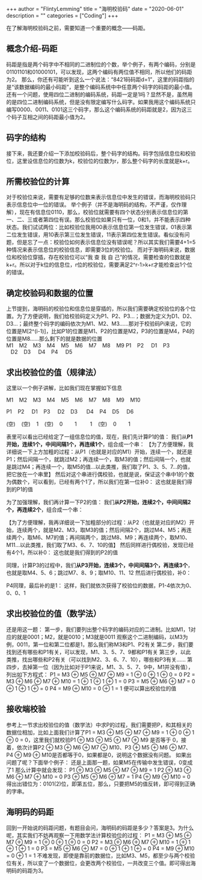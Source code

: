 +++
author = "FlintyLemming"
title = "海明校验码"
date = "2020-06-01"
description = ""
categories = ["Coding"]
+++

在了解海明校验码之前，需要知道一个重要的概念——码距。

## 概念介绍-码距
码距是指是两个码字中不相同的二进制位的个数，举个例子，有两个编码，分别是01101101和01000101，可以发现，这两个编码有两位值不相同，所以他们的码距为2。
那么，你还有可能听到这么一个说法：“8421码码距d=1”，这里的码距指的是“该数据编码的最小码距”，是整个编码系统中中任意两个码字的码距的最小值。还有一个问题，使用四位二进制的编码系统，码距一定是1吗？显然不是，虽然用的是四位二进制编码系统，但是没有限定编写什么码字。如果我用这个编码系统只编写0000、0011、0101这三个码字，那么这个编码系统的码距就是2，因为这三个码子互相之间的码距最小值为2。

## 码字的结构
接下来，我还要介绍一下添加校验码后，整个码字的结构。码字包括信息位和校验位，这里设信息位的位数为k，校验位的位数为r，那么整个码字的长度就是k+r。

## 所需校验位的计算
对于校验位来说，需要有足够的位数来表示信息位中发生的错误，而海明校验码只表示信息位中一位的错误。
举个例子（并不是海明码的结构，不严谨，仅作理解），现在有信息位0110，那么，校验位就需要有四个状态分别表示信息位的第一、二、三或者第四位有误。那么校验位如果只有一位，0和1，并不能表示四种状态。我们试试两位：比如校验位我用00表示信息位第一位发生错误，01表示第二位发生错误，用10表示第三位发生错误，11表示第四位发生错误。看似没有问题，但是忘了一点：校验位如何表示信息位没有错误呢？所以其实我们需要4+1=5种情况来表示信息位的校验信息，即需要3位的校验位。
而对于海明码来说，数据位和校验位穿插，存在校验位可以“我 查 我 自 己”的情况，需要检查的位数就是k+r。所以对于k位的信息位，r位的校验位，需要满足2^r-1>k+r才能检查出1个位的错误。

## 确定校验码和数据的位置
上节提到，海明码的校验位和信息位是穿插的，所以我们需要确定校验位的各个位置。为了方便说明，我们给校验码定义为P1、P2、P3…；数据为定义为D1、D2、D3…；最终整个码字的编码依次为M1、M2、M3……那对于校验码Pi来说，它的位置是M[2^(i-1)]，比如P1的位置是M1、P2的位置是M2，P3的位置是M4，P4的位置是M8……那么剩下的就是数据的位置
M1    M2    M3    M4    M5    M6    M7    M8    M9 
P1    P2     D1    P3     D2    D3     D4    P4     D5

## 求出校验位的值（规律法）
这里以一个例子讲解，比如我们现在掌握如下信息

M1    M2    M3    M4    M5    M6    M7    M8    M9    M10

P1    P2     D1    P3     D2    D3      D4    P4    D5     D6

(空)    (空)    1    (空)    0        1         1    (空)    0        1

表里可以看出已经给定了一组信息位的值，现在，我们先计算P1的值：
我们从**P1开始，连续1个，中间间隔1个，再连续1个**，组合成一个串：
【为了方便理解，我详细说一下上方加粗的过程：从P1（也就是对应的M1）开始，连续一个，就还是P1；然后间隔一个，就跳过M2；再连续一个，取M3的值；然后间隔一个，也就是跳过M4；再连续一个，取M5的值…以此类推，我们取了P1、3、5、7…的值，把它放在一个串里】
然后对这个串进行偶校验，也就是说，保证这个串中1的个数为偶数个，可以看到，已经有两个1了，所以我们在第一位补0：
这也就是我们得到的P1的值

为了加强理解，我们再计算一下P2的值：
我们**从P2开始，连续2个，中间间隔2个，再连续2个**，组合成一个串：
 
【为了方便理解，我再详细说一下加粗部分的过程：从P2（也就是对应的M2）开始，连续两个，就是M2、M3，取M3的值；然后间隔2个，跳过M4、M5；再连续两个，取M6、M7的值；再间隔两个，跳过M8、M9；再连续两个，取M10、M11…以此类推，我们取了M3、6、7、10的值】
然后同样进行偶校验，发现已经有4个1，所以补0：
这也就是我们得到的P2的值
 
同理，计算P3的过程中，我们**从P3开始，连续3个，中间间隔3个，再连续3个**，也就是取M4、5、6；跳过M7、8、9；取M10、11、12
然后进行偶校验，补0：

P4同理，最后补的是1：
这样，我们就依次获得了校验位的数据，P1-4依次为0、0、0、1

## 求出校验位的值（数学法）
还是用这一题：
第一步，我们要列出整个码字的编码对应的二进制。比如M1，1对应的就是0001；M2，就是0010；M3就是0011
观察这个二进制编码，以M3为例，0011，第一位和第二位都是1，那么我们称M3和P1、P2有关
第二步，我们要找到还有哪些和P1有关，可以发现，M1、3、5、7、9都和P1有关
第三步，以此类推，找出哪些和P2有关（可以找到M2、3、6、7、10），哪些和P3有关……
第四步，去掉第一位（因为比如对于P1来说，M1、3、5、7、9中，M1并没有值），列出如下方程式：
P1 = M3 ⊕ M5 ⊕ M7 ⊕ M9 = 1 ⊕ 0 ⊕ 1 ⊕ 0 = 0
P2 = M3 ⊕ M6 ⊕ M7 ⊕ M10 = 1 ⊕ 1 ⊕ 1 ⊕ 1 = 0
P3 = M5 ⊕ M6 ⊕ M7 = 0 ⊕ 1 ⊕ 1 ⊕ = 0
P4 = M9 ⊕ M10 = 0 ⊕ 1 = 1
便可以算出校验位的值

## 接收端校验
参考上一节求出校验位的值（数学法）中求P的过程，我们需要把P，和其相关的数据位相加，比如上面我们计算了P1 = M3 ⊕ M5 ⊕ M7 ⊕ M9 = 1 ⊕ 0 ⊕ 1 ⊕ 0 = 0，这里我们就校验P1 ⊕ M3 ⊕ M5 ⊕ M7 ⊕ M9 是否等于 0，接着，依次计算P2 ⊕ M3 ⊕ M6 ⊕ M7 ⊕ M10、P3 ⊕ M5 ⊕ M6 ⊕ M7、P4 ⊕ M9 ⊕ M10是否都等于0，如果都是0，说明这个数据没有问题。
如果出问题了呢？下面举个例子：
还是上面那一题，如果M5在传输中发生错误，0变成了1
那么计算中就会发现：
P1 ⊕ M3 ⊕ M5 ⊕ M7 ⊕ M9 = 1
P2 ⊕ M3 ⊕ M6 ⊕ M7 ⊕ M10 = 0
P3 ⊕ M5 ⊕ M6 ⊕ M7 = 1
P4 ⊕ M9 ⊕ M10 = 0
得出出错位为：0101(2)位，即第五位，那么，只要把M5的值反转，即可得到正确的字串。

## 海明码的码距
回到一开始说的码距问题，有题目会问，海明码的码距是多少？答案是3。为什么呢，其实我们不妨再观察一下用数学法计算校验位的过程：
P1 = M3 ⊕ M5 ⊕ M7 ⊕ M9 = 1 ⊕ 0 ⊕ 1 ⊕ 0 = 0
P2 = M3 ⊕ M6 ⊕ M7 ⊕ M10 = 1 ⊕ 1 ⊕ 1 ⊕ 1 = 0
P3 = M5 ⊕ M6 ⊕ M7 = 0 ⊕ 1 ⊕ 1 ⊕ = 0
P4 = M9 ⊕ M10 = 0 ⊕ 1 = 1
不难发现，即使是靠前的数据位，比如M3、M5，都至少与两个校验位有关，所以变了一个数据位，会更改两个校验位，一共改变三个值。即可得出海明码的码距为3。